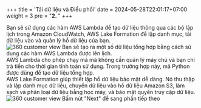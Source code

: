 +++
title = 'Tải dữ liệu và Điều phối'
date = 2024-05-28T22:01:17+07:00
weight = 3
pre = "<b>2. </b>"
+++


Bạn sẽ sử dụng các hàm AWS Lambda để tạo dữ liệu thông qua các bộ lập lịch trong Amazon CloudWatch, AWS Lake Formation để lập danh mục, tải dữ liệu vào và quản lý hồ dữ liệu của bạn.  
![360 customer view](/images/assets/29.png)
Bạn sẽ tạo ra một số dữ liệu tổng hợp bằng cách sử dụng các hàm AWS Lambda được lên lịch.  
AWS Lambda cho phép chạy mã mà không cần quản lý máy chủ và bạn chỉ trả tiền cho thời gian tính toán sử dụng. Trong trường hợp này, mã Python được dùng để tạo dữ liệu tổng hợp.  
AWS Lake Formation giúp thiết lập hồ dữ liệu bảo mật dễ dàng. Nó thu thập và lập danh mục dữ liệu, chuyển dữ liệu vào hồ dữ liệu Amazon S3, làm sạch và phân loại dữ liệu bằng học máy, và bảo mật quyền truy cập dữ liệu.  
![360 customer view](https://vuha7394.github.io/workshop-aws2/images/assets/30.png)
Bấm nút "Next" để sang phần tiếp theo  